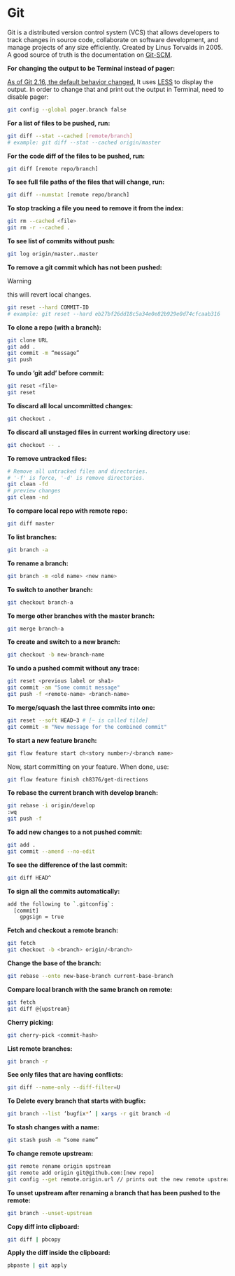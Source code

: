 # Git

Git is a distributed version control system (VCS) that allows developers to track
changes in source code, collaborate on software development, and manage
projects of any size efficiently. Created by Linus Torvalds in 2005. A good
source of truth is the documentation on [Git-SCM](https://git-scm.com/doc).

**For changing the output to be Terminal instead of pager:**

[As of Git 2.16, the default behavior changed.](https://github.com/git/git/blob/master/Documentation/RelNotes/2.16.0.txt#L85-L88)
It uses [LESS](https://en.wikipedia.org/wiki/Less_(Unix)) to display the output.
In order to change that and print out the output in Terminal, need to disable pager:

```bash
git config --global pager.branch false
```

**For a list of files to be pushed, run:**

```bash
git diff --stat --cached [remote/branch]
# example: git diff --stat --cached origin/master
```

**For the code diff of the files to be pushed, run:**

```bash
git diff [remote repo/branch]
```

**To see full file paths of the files that will change, run:**

```bash
git diff --numstat [remote repo/branch]
```

**To stop tracking a file you need to remove it from the index:**

```bash
git rm --cached <file>
git rm -r --cached .
```

**To see list of commits without push:**

```bash
git log origin/master..master
```

**To remove a git commit which has not been pushed:**

> [!WARNING]
>this will revert local changes.

```bash
git reset --hard COMMIT-ID
# example: git reset --hard eb27bf26dd18c5a34e0e82b929e0d74cfcaab316
```

**To clone a repo (with a branch):**

```bash
git clone URL
git add .
git commit -m “message”
git push
```

**To undo ‘git add’ before commit:**

```bash
git reset <file>
git reset
```

**To discard all local uncommitted changes:**

```bash
git checkout .
```

**To discard all unstaged files in current working directory use:**

```bash
git checkout -- .
```

**To remove untracked files:**

```bash
# Remove all untracked files and directories.
# '-f' is force, '-d' is remove directories.
git clean -fd
# preview changes
git clean -nd
```

**To compare local repo with remote repo:**

```bash
git diff master
```

**To list branches:**

```bash
git branch -a
```

**To rename a branch:**

```bash
git branch -m <old name> <new name>
```

**To switch to another branch:**

```bash
git checkout branch-a
```

**To merge other branches with the master branch:**

```bash
git merge branch-a
```

**To create and switch to a new branch:**

```bash
git checkout -b new-branch-name
```

**To undo a pushed commit without any trace:**

```bash
git reset <previous label or sha1>
git commit -am "Some commit message"
git push -f <remote-name> <branch-name>
```

**To merge/squash the last three commits into one:**

```bash
git reset --soft HEAD~3 # [~ is called tilde]
git commit -m "New message for the combined commit"
```

**To start a new feature branch:**

```bash
git flow feature start ch<story number>/<branch name>
```

Now, start committing on your feature. When done, use:

```bash
git flow feature finish ch8376/get-directions
```

**To rebase the current branch with develop branch:**

```bash
git rebase -i origin/develop
:wq
git push -f
```

**To add new changes to a not pushed commit:**

```bash
git add .
git commit --amend --no-edit
```

**To see the difference of the last commit:**

```bash
git diff HEAD^
```

**To sign all the commits automatically:**

```bash
add the following to `.gitconfig`:
  [commit]
    gpgsign = true
```

**Fetch and checkout a remote branch:**

```bash
git fetch
git checkout -b <branch> origin/<branch>
```

**Change the base of the branch:**

```bash
git rebase --onto new-base-branch current-base-branch
```

**Compare local branch with the same branch on remote:**

```bash
git fetch
git diff @{upstream}
```

**Cherry picking:**

```bash
git cherry-pick <commit-hash>
```

**List remote branches:**

```bash
git branch -r
```

**See only files that are having conflicts:**

```bash
git diff --name-only --diff-filter=U
```

**To Delete every branch that starts with bugfix:**

```bash
git branch --list ‘bugfix*’ | xargs -r git branch -d
```

**To stash changes with a name:**

```bash
git stash push -m “some name”
```

**To change remote upstream:**

```bash
git remote rename origin upstream
git remote add origin git@github.com:[new repo]
git config --get remote.origin.url // prints out the new remote upstream
```

**To unset upstream after renaming a branch that has been pushed to the remote:**

```bash
git branch --unset-upstream
```

**Copy diff into clipboard:**

```bash
git diff | pbcopy
```

**Apply the diff inside the clipboard:**

```bash
pbpaste | git apply
```
